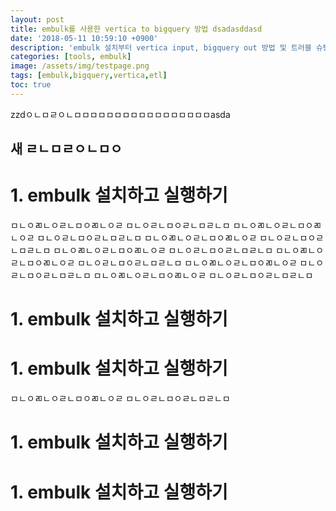 ```yaml
---
layout: post
title: embulk를 사용한 vertica to bigquery 방법 dsadasddasd
date: '2018-05-11 10:59:10 +0900'
description: 'embulk 설치부터 vertica input, bigquery out 방법 및 트러블 슈팅 기록'
categories: [tools, embulk]
image: /assets/img/testpage.png
tags: [embulk,bigquery,vertica,etl]
toc: true
---
```

zzdㅇㄴㅁㄹㅇㄴㅁㅁㅁㅁㅁㅁㅁㅁㅁㅁㅁㅁㅁㅁㅁㅁㅁasda
## 새 ㄹㄴㅁㄹㅇㄴㅁㅇ
# 1. embulk 설치하고 실행하기
ㅁㄴㅇㄻㄴㅇㄹㄴㅁㅇㄻㄴㅇㄹ
ㅁㄴㅇㄹㄴㅁㅇㄹㄴㅁㄹㄴㅁ
ㅁㄴㅇㄻㄴㅇㄹㄴㅁㅇㄻㄴㅇㄹ
ㅁㄴㅇㄹㄴㅁㅇㄹㄴㅁㄹㄴㅁ
ㅁㄴㅇㄻㄴㅇㄹㄴㅁㅇㄻㄴㅇㄹ
ㅁㄴㅇㄹㄴㅁㅇㄹㄴㅁㄹㄴㅁ
ㅁㄴㅇㄻㄴㅇㄹㄴㅁㅇㄻㄴㅇㄹ
ㅁㄴㅇㄹㄴㅁㅇㄹㄴㅁㄹㄴㅁ
ㅁㄴㅇㄻㄴㅇㄹㄴㅁㅇㄻㄴㅇㄹ
ㅁㄴㅇㄹㄴㅁㅇㄹㄴㅁㄹㄴㅁ
ㅁㄴㅇㄻㄴㅇㄹㄴㅁㅇㄻㄴㅇㄹ
ㅁㄴㅇㄹㄴㅁㅇㄹㄴㅁㄹㄴㅁ
ㅁㄴㅇㄻㄴㅇㄹㄴㅁㅇㄻㄴㅇㄹ
ㅁㄴㅇㄹㄴㅁㅇㄹㄴㅁㄹㄴㅁ
# 1. embulk 설치하고 실행하기
# 1. embulk 설치하고 실행하기
ㅁㄴㅇㄻㄴㅇㄹㄴㅁㅇㄻㄴㅇㄹ
ㅁㄴㅇㄹㄴㅁㅇㄹㄴㅁㄹㄴㅁ
# 1. embulk 설치하고 실행하기
# 1. embulk 설치하고 실행하기
